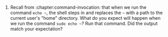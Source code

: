 1. Recall from :chapter:command-invocation: that when we run the command `echo
   ~`, the shell steps in and replaces the `~` with a path to the current
   user's "home" directory. What do you expect will happen when we run the
   command `sudo echo ~`? Run that command. Did the output match your
   expectation?
